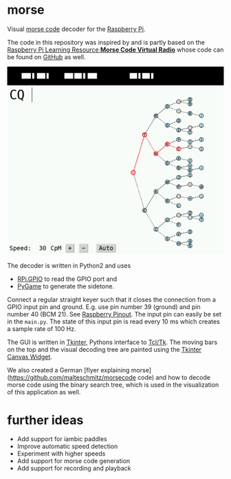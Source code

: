 # morse
Visual [morse code](https://en.wikipedia.org/wiki/Morse_code) decoder for the [Raspberry Pi](https://en.wikipedia.org/wiki/Raspberry_Pi).

The code in this repository was inspired by and is partly based on the [Raspberry Pi Learning Resource **Morse Code Virtual Radio**](https://www.raspberrypi.org/learning/morse-code-virtual-radio/) whose code can be found on [GitHub](https://github.com/raspberrypilearning/morse-code-virtual-radio) as well.

![Screenshot](/screenshot.png?raw=true "Screenshot")

The decoder is written in Python2 and uses
 - [RPi.GPIO](https://pypi.python.org/pypi/RPi.GPIO) to read the GPIO port and
 - [PyGame](http://www.pygame.org) to generate the sidetone.

Connect a regular straight keyer such that it closes the connection from a GPIO input pin and ground. E.g. use pin number 39 (ground) and pin number 40 (BCM 21). See [Raspberry Pinout](https://pinout.xyz). The input pin can easily be set in the `main.py`. The state of this input pin is read every 10 ms which creates a sample rate of 100 Hz.

The GUI is written in [Tkinter](https://docs.python.org/2/library/tkinter.html), Pythons interface to [Tcl/Tk](http://www.tcl.tk). The moving bars on the top and the visual decoding tree are painted using the [Tkinter Canvas Widget](http://effbot.org/tkinterbook/canvas.htm).

We also created a German [flyer explaining morse](https://github.com/malteschmitz/morsecode code) and how to decode morse code using the binary search tree, which is used in the visualization of this application as well.

# further ideas
- Add support for iambic paddles
- Improve automatic speed detection
- Experiment with higher speeds
- Add support for morse code generation
- Add support for recording and playback
